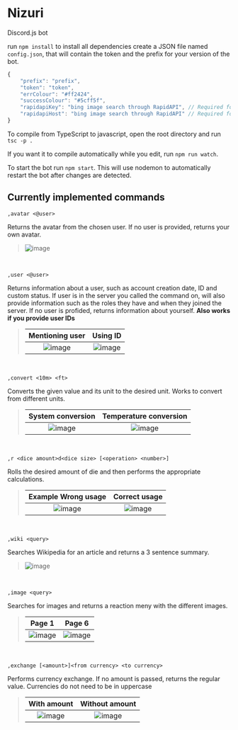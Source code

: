# Nizuri
Discord.js bot

run `npm install` to install all dependencies
create a JSON file named `config.json`, that will contain the token and the prefix for your version of the bot.
```js
{
    "prefix": "prefix",
    "token": "token",
    "errColour": "#ff2424",
    "successColour": "#5cff5f",
    "rapidapiKey": "bing image search through RapidAPI", // Required for image command to work
    "rapidapiHost": "bing image search through RapidAPI" // Required for image command to work
}
```
To compile from TypeScript to javascript, open the root directory and run `tsc -p .` 

If you want it to compile automatically while you edit, run `npm run watch`.

To start the bot run `npm start`. This will use nodemon to automatically restart the bot after changes are detected.

## Currently implemented commands
```,avatar <@user>```

Returns the avatar from the chosen user. If no user is provided, returns your own avatar.
> ![image](https://user-images.githubusercontent.com/61264517/122698822-7ba20680-d21e-11eb-8d89-4756ec6a79e9.png)

<br/>

```,user <@user>```

Returns information about a user, such as account creation date, ID and custom status. If user is in the server you called the command on, will also provide information such as the roles they have and when they joined the server. If no user is profided, returns information about yourself.
**Also works if you provide user IDs**
> Mentioning user     |  Using ID
> :------------------:|:--------------------:
> ![image](https://user-images.githubusercontent.com/61264517/122698711-3b428880-d21e-11eb-9c76-f5e78f546f08.png) | ![image](https://user-images.githubusercontent.com/61264517/122698852-93798a80-d21e-11eb-9a50-5342e451c796.png)

<br/>

```,convert <10m> <ft>```

Converts the given value and its unit to the desired unit. Works to convert from different units.
> System conversion   |  Temperature conversion
> :------------------:|:--------------------:
> ![image](https://user-images.githubusercontent.com/61264517/122831898-edcb2780-d2c0-11eb-8a1e-3dfb56044818.png) | ![image](https://user-images.githubusercontent.com/61264517/122831946-020f2480-d2c1-11eb-847d-e2d3879ac92e.png)

<br/>

```,r <dice amount>d<dice size> [<operation> <number>]```

Rolls the desired amount of die and then performs the appropriate calculations.
> Example Wrong usage   |  Correct usage
> :------------------:|:--------------------:
> ![image](https://user-images.githubusercontent.com/61264517/123117050-cd61b100-d417-11eb-8983-1625518219a5.png) | ![image](https://user-images.githubusercontent.com/61264517/123116623-7065fb00-d417-11eb-94a5-c3270abb8408.png)

<br/>

```,wiki <query>```

Searches Wikipedia for an article and returns a 3 sentence summary.
> ![image](https://user-images.githubusercontent.com/61264517/123693997-1e661080-d82f-11eb-9916-a3b578b5bcc6.png)

<br/>

```,image <query>```

Searches for images and returns a reaction meny with the different images.
> Page 1   |  Page 6
> :------------------:|:--------------------:
> ![image](https://user-images.githubusercontent.com/61264517/123694285-83ba0180-d82f-11eb-919f-69b85862fbe6.png) | ![image](https://user-images.githubusercontent.com/61264517/123694195-62f1ac00-d82f-11eb-84cc-8bddfe371f8e.png)

<br/>

```,exchange [<amount>]<from currency> <to currency>```

Performs currency exchange. If no amount is passed, returns the regular value. Currencies do not need to be in uppercase
> With amount         |  Without amount
> :------------------:|:--------------------:
> ![image](https://user-images.githubusercontent.com/61264517/123819793-6b4df380-d8d0-11eb-9c52-5f9bee8b5bdd.png) | ![image](https://user-images.githubusercontent.com/61264517/123819845-76088880-d8d0-11eb-8d95-bfedb32bee3e.png)

<br/>

